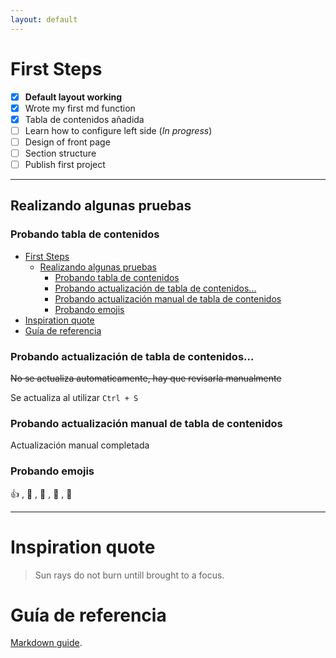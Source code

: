 ```yaml
---
layout: default
---
```



# First Steps

- [x] **Default layout working**
- [x] Wrote my first md function
- [x] Tabla de contenidos añadida
- [ ] Learn how to configure left side (_In progress_)
- [ ] Design of front page
- [ ] Section structure
- [ ] Publish first project

---

## Realizando algunas pruebas

### Probando tabla de contenidos
- [First Steps](#first-steps)
  - [Realizando algunas pruebas](#realizando-algunas-pruebas)
    - [Probando tabla de contenidos](#probando-tabla-de-contenidos)
    - [Probando actualización de tabla de contenidos...](#probando-actualizaci%c3%b3n-de-tabla-de-contenidos)
    - [Probando actualización manual de tabla de contenidos](#probando-actualizaci%c3%b3n-manual-de-tabla-de-contenidos)
    - [Probando emojis](#probando-emojis)
- [Inspiration quote](#inspiration-quote)
- [Guía de referencia](#gu%c3%ada-de-referencia)

### Probando actualización de tabla de contenidos...
~~No se actualiza automaticamente, hay que revisarla manualmente~~ 

Se actualiza al utilizar ```Ctrl + S```

### Probando actualización manual de tabla de contenidos
Actualización manual completada

### Probando emojis

:+1: , :camel: , :dancers: , :man: , :baby:

---

# Inspiration quote

> Sun rays do not burn untill brought to a focus.

# Guía de referencia
[Markdown guide](./md-guide.html).